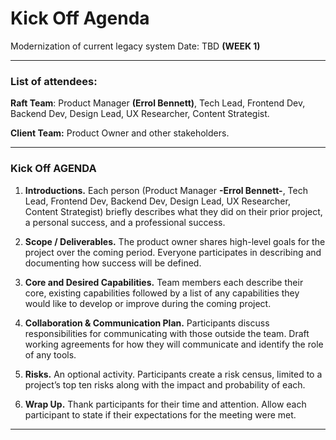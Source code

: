 # Kick Off Agenda 

Modernization of current legacy system 
Date: TBD 
**(WEEK 1)**
* * *
### List of attendees:
**Raft Team**: Product Manager **(Errol Bennett)**, Tech Lead, Frontend Dev, Backend Dev, Design Lead, UX Researcher, Content Strategist.

**Client Team:**   Product Owner and other stakeholders.

* * *
### Kick Off AGENDA
1.	**Introductions.** 
Each person (Product Manager **-Errol Bennett-**, Tech Lead, Frontend Dev, Backend Dev, Design Lead, UX Researcher, Content Strategist) briefly describes what they did on their prior project, a personal success, and a professional success.

2.	**Scope / Deliverables.**
The product owner shares high-level goals for the project over the coming period. Everyone participates in describing and documenting how success will be defined.

3.	**Core and Desired Capabilities.**
Team members each describe their core, existing capabilities followed by a list of any capabilities they would like to develop or improve during the coming project.

4.	**Collaboration & Communication Plan.**
Participants discuss responsibilities for communicating with those outside the team. Draft working agreements for how they will communicate and identify the role of any tools.

5.	**Risks.**
An optional activity.  Participants create a risk census, limited to a project’s top ten risks along with the impact and probability of each.

6.	**Wrap Up.**
Thank participants for their time and attention. Allow each participant to state if their expectations for the meeting were met.

* * *
 
